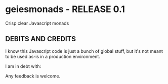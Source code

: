 geiesmonads - RELEASE 0.1
===========

Crisp clear Javascript monads


DEBITS AND CREDITS
------------------
I know this Javascript code is just a bunch of global stuff, but it's not meant to be used as-is in a production environment.

I am in debt with:

Any feedback is welcome.
